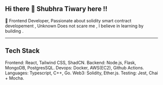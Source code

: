 ## Hi there 👋 Shubhra Tiwary here !!

🚀 Frontend Developer, Passionate about solidity smart contract developement , Unknown Does not scare me , I believe in learning by building .  

---

Tech Stack 
--
Frontend: React, Tailwind CSS, ShadCN.
Backend: Node.js, Flask, MongoDB, PostgresSQL.
Devops: Docker, AWS(EC2), Github Actions.
Languages: Typescript, C++, Go.
Web3: Solidity, Ether.js.
Testing: Jest, Chai + Mocha.

<!--
**shubhratiwary134/shubhratiwary134** is a ✨ _special_ ✨ repository because its `README.md` (this file) appears on your GitHub profile.

Here are some ideas to get you started:

- 🔭 I’m currently working on ...
- 🌱 I’m currently learning ...
- 👯 I’m looking to collaborate on ...
- 🤔 I’m looking for help with ...
- 💬 Ask me about ...
- 📫 How to reach me: ...
- 😄 Pronouns: ...
- ⚡ Fun fact: ...
-->
